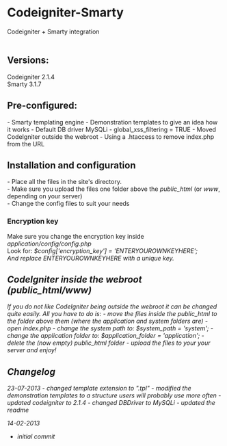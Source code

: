 Codeigniter-Smarty
=======================

Codeigniter + Smarty integration<br/>
<br/>

<h2>Versions:</h2>
Codeigniter 2.1.4<br/>
Smarty 3.1.7<br/>

<h2>Pre-configured:</h2>
- Smarty templating engine
- Demonstration templates to give an idea how it works
- Default DB driver MySQLi
- global_xss_filtering = TRUE 
- Moved CodeIgniter outside the webroot
- Using a .htaccess to remove index.php from the URL

<h2>Installation and configuration</h2>
- Place all the files in the site's directory.<br/>
- Make sure you upload the files one folder above the <em>public_html</em> (or <em>www</em>, depending on your server)<br/>
- Change the config files to suit your needs<br/>

<h3>Encryption key</h3>
Make sure you change the encryption key inside <em>application/config/config.php</em><br/>
Look for: <em>$config['encryption_key'] = 'ENTERYOUROWNKEYHERE';<em><br/>
And replace <em>ENTERYOUROWNKEYHERE</em> with a unique key.<br/>

<h2>CodeIgniter inside the webroot (public_html/www)</h2>
If you do not like CodeIgniter being outside the webroot it can be changed quite easily.
All you have to do is: 
- move the files inside the public_html to the folder above them (where the application and system folders are)
- open index.php 
- change the system path to: $system_path = 'system';
- change the application folder to: $application_folder = 'application';
- delete the (now empty) public_html folder
- upload the files to your your server and enjoy!

<h2>Changelog</h2>
23-07-2013 
- changed template extension to ".tpl"
- modified the demonstration templates to a structure users will probably use more often
- updated codeigniter to 2.1.4
- changed DBDriver to MySQLi
- updated the readme


14-02-2013 
- initial commit

